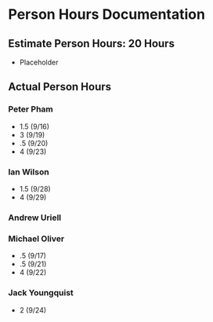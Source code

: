 # Person Hours Documentation

## Estimate Person Hours: 20 Hours

- Placeholder

## Actual Person Hours

### Peter Pham

- 1.5 (9/16)
- 3 (9/19)
- .5 (9/20)
- 4 (9/23)

### Ian Wilson

- 1.5 (9/28)
- 4 (9/29)

### Andrew Uriell

### Michael Oliver

- .5 (9/17)
- .5 (9/21)
- 4 (9/22)

### Jack Youngquist
- 2 (9/24)
